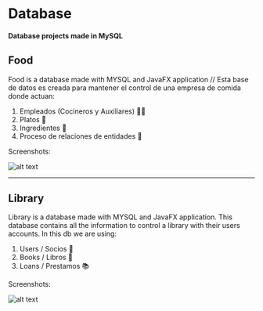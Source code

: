# Database
#### Database projects made in MySQL

## Food
Food is a database made with MYSQL and JavaFX application // 
Esta base de datos es creada para mantener el control de una empresa de comida donde actuan:

1. Empleados (Cocineros y Auxiliares) :guardsman:
2. Platos :spaghetti:
3. Ingredientes :corn:
4. Proceso de relaciones de entidades :pizza:

Screenshots:

![alt text](https://raw.githubusercontent.com/eladiomejias/Database/master/Image/ScreenOne.jpg "Logo")


---


## Library
Library is a database made with MYSQL and JavaFX application.
This database contains all the information to control a library with their users accounts.
In this db we are using:

1. Users / Socios :couple:
2. Books / Libros :notebook_with_decorative_cover:
3. Loans / Prestamos :books:

Screenshots:

![alt text](https://raw.githubusercontent.com/eladiomejias/Database/master/Image/Screen.jpg "Logo")
